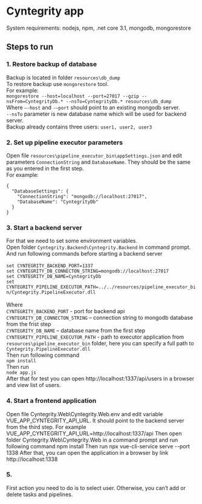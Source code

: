 # Cyntegrity app

System requirements: nodejs, npm, .net core 3.1, mongodb, mongorestore

## Steps to run

### 1. Restore backup of database
Backup is located in folder `resources\db_dump`\
To restore backup use `mongorestore` tool.\
For example:\
`mongorestore --host=localhost --port=27017 --gzip --nsFrom=CyntegrityDb.* --nsTo=CyntegrityDb.* resources\db_dump`\
Where `–-host` and `-–port` should point to an existing mongodb server.\
`--nsTo` parameter is new database name which will be used for backend server.\
Backup already contains three users: `user1, user2, user3`

### 2. Set up pipeline executor parameters
Open file `resources\pipeline_executor_bin\appSettings.json` and edit parameters `ConnectionString` and `DatabaseName`. They should be the same as you entered in the first step.\
For example:
```
{
  "DatabaseSettings": {
    "ConnectionString": "mongodb://localhost:27017",
    "DatabaseName": "CyntegrityDb"
  }
}
```

### 3. Start a backend server
For that we need to set some environment variables.\
Open folder `Cyntegrity.Backend\Cyntegrity.Backend` in command prompt.\
And run following commands before starting a backend server\
\
`set CYNTEGRITY_BACKEND_PORT=1337`\
`set CYNTEGRITY_DB_CONNECTON_STRING=mongodb://localhost:27017`\
`set CYNTEGRITY_DB_NAME=CyntegrityDb`\
`set CYNTEGRITY_PIPELINE_EXECUTOR_PATH=../../resources/pipeline_executor_bin/Cyntegrity.PipelineExecutor.dll`\
\
Where\
`CYNTEGRITY_BACKEND_PORT` - port for backend api\
`CYNTEGRITY_DB_CONNECTON_STRING` – connection string to mongodb database from the frist step\
`CYNTEGRITY_DB_NAME` – database name from the first step\
`CYNTEGRITY_PIPELINE_EXECUTOR_PATH` - path to executor application from `resources\pipeline_executor_bin` folder, here you can specify a full path to `Cyntegrity.PipelineExecutor.dll`\
Then run following command\
`npm install`\
Then run \
`node app.js`\
After that for test you can open http://localhost:1337/api/users in a browser and view list of users.

### 4. Start a frontend application
Open file Cyntegrity.Web\Cyntegrity.Web\.env and edit variable VUE_APP_CYNTEGRITY_API_URL. It should point to the backend server from the third step.
For example
VUE_APP_CYNTEGRITY_API_URL=http://localhost:1337/api
Then open folder Cyntegrity.Web\Cyntegrity.Web in a command prompt and run following command
npm install
Then run
npx vue-cli-service serve --port 1338
After that, you can open the application in a browser by link http://localhost:1338

### 5. 
First action you need to do is to select user. Otherwise, you can’t add or delete tasks and pipelines.
